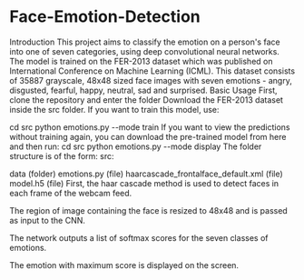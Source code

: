 # Face-Emotion-Detection
Introduction
This project aims to classify the emotion on a person's face into one of seven categories, using deep convolutional neural networks. The model is trained on the FER-2013 dataset which was published on International Conference on Machine Learning (ICML). This dataset consists of 35887 grayscale, 48x48 sized face images with seven emotions - angry, disgusted, fearful, happy, neutral, sad and surprised.
Basic Usage
First, clone the repository and enter the folder
Download the FER-2013 dataset inside the src folder.
If you want to train this model, use:

cd src
python emotions.py --mode train
If you want to view the predictions without training again, you can download the pre-trained model from here and then run:
cd src
python emotions.py --mode display
The folder structure is of the form:
src:

data (folder)
emotions.py (file)
haarcascade_frontalface_default.xml (file)
model.h5 (file)
First, the haar cascade method is used to detect faces in each frame of the webcam feed.

The region of image containing the face is resized to 48x48 and is passed as input to the CNN.

The network outputs a list of softmax scores for the seven classes of emotions.

The emotion with maximum score is displayed on the screen.
